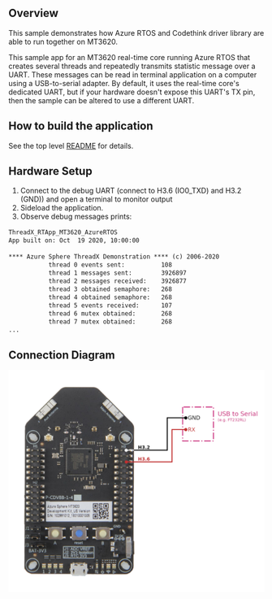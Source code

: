 ## Overview

This sample demonstrates how Azure RTOS and Codethink driver library are able to run together on MT3620.

This sample app for an MT3620 real-time core running Azure RTOS that creates several threads and repeatedly transmits statistic message over a UART. These messages can be read in terminal application on a computer using a USB-to-serial adapter. By default, it uses the real-time core's dedicated UART, but if your hardware doesn't expose this UART's TX pin, then the sample can be altered to use a different UART.

## How to build the application

See the top level [README](../README.md) for details.

## Hardware Setup

1. Connect to the debug UART (connect to H3.6 (IO0_TXD) and H3.2 (GND)) and open a terminal to monitor output
2. Sideload the application.
3. Observe debug messages prints:

```
ThreadX_RTApp_MT3620_AzureRTOS
App built on: Oct  19 2020, 10:00:00

**** Azure Sphere ThreadX Demonstration **** (c) 2006-2020
           thread 0 events sent:          108
           thread 1 messages sent:        3926897
           thread 2 messages received:    3926877
           thread 3 obtained semaphore:   268
           thread 4 obtained semaphore:   268
           thread 5 events received:      107
           thread 6 mutex obtained:       268
           thread 7 mutex obtained:       268
...
```

## Connection Diagram

![Connection Diagram](Connection%20Diagram.png)